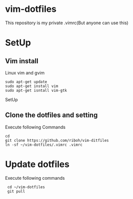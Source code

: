 # vim-dotfiles
This repository is my private .vimrc(But anyone can use this)

# SetUp
## Vim install
Linux
vim and gvim
```shell
sudo apt-get update
sudo apt-get install vim
sudo apt-get isntall vim-gtk
```

SetUp
## Clone the dotfiles and setting

Execute following Commands
```shell
cd
git clone https://github.com/riboh/vim-ditfiles
ln -sf ~/vim-dotfiles/.vimrc .vimrc
```

# Update dotfiles
Execute following commands

```shell
 cd ~/vim-dotfiles
 git pull
```


